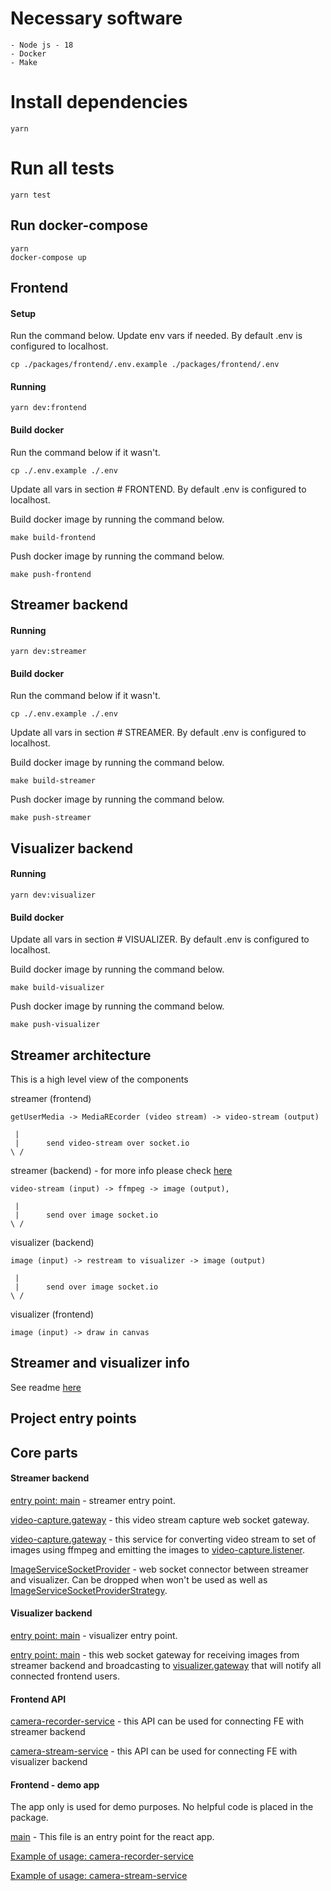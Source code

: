 # Necessary software

    - Node js - 18
    - Docker
    - Make

# Install dependencies

```
yarn
```

# Run all tests

```
yarn test
```

## Run docker-compose

```
yarn
docker-compose up
```

## Frontend

#### Setup

Run the command below. Update env vars if needed. By default .env is configured to localhost.

```
cp ./packages/frontend/.env.example ./packages/frontend/.env
```

#### Running

```
yarn dev:frontend
```

#### Build docker

Run the command below if it wasn't.

```
cp ./.env.example ./.env
```

Update all vars in section # FRONTEND. By default .env is configured to localhost.

Build docker image by running the command below.

```
make build-frontend
```

Push docker image by running the command below.

```
make push-frontend
```

## Streamer backend

#### Running

```
yarn dev:streamer
```

#### Build docker

Run the command below if it wasn't.

```
cp ./.env.example ./.env
```

Update all vars in section # STREAMER. By default .env is configured to localhost.

Build docker image by running the command below.

```
make build-streamer
```

Push docker image by running the command below.

```
make push-streamer
```

## Visualizer backend

#### Running

```
yarn dev:visualizer
```

#### Build docker

Update all vars in section # VISUALIZER. By default .env is configured to localhost.

Build docker image by running the command below.

```
make build-visualizer
```

Push docker image by running the command below.

```
make push-visualizer
```

## Streamer architecture

This is a high level view of the components

streamer (frontend)

```
getUserMedia -> MediaREcorder (video stream) -> video-stream (output)
```

```
 |
 |      send video-stream over socket.io
\ /
```

streamer (backend) - for more info please check [here](./packages/backend/Readme.md)

```
video-stream (input) -> ffmpeg -> image (output),
```

```
 |
 |      send over image socket.io
\ /
```

visualizer (backend)

```
image (input) -> restream to visualizer -> image (output)
```

```
 |
 |      send over image socket.io
\ /
```

visualizer (frontend)

```
image (input) -> draw in canvas
```

## Streamer and visualizer info

See readme [here](./packages/frontend-api/Readme.md)

## Project entry points

## Core parts

#### Streamer backend

[entry point: main](./packages/backend/apps/streamer/src/main.ts) - streamer entry point.

[video-capture.gateway](./packages/backend/apps/streamer/src/video-capture/video-capture.gateway.ts) - this video stream capture web socket gateway.

[video-capture.gateway](./packages/backend/apps/streamer/src/video-capture/video-capture.service.ts) - this service for converting video stream to set of images using ffmpeg and emitting the images to [video-capture.listener](./packages/backend/apps/streamer/src/video-capture/video-capture.listener.ts).

[ImageServiceSocketProvider](./packages/backend/apps/streamer/src/providers/ImageServiceSocketProvider.ts) - web socket connector between streamer and visualizer. Can be dropped when won't be used as well as [ImageServiceSocketProviderStrategy](./packages/backend/apps/streamer/src/providers/ImageServiceSocketProviderStrategy.ts).

#### Visualizer backend

[entry point: main](./packages/backend/apps/visualizer/src/main.ts) - visualizer entry point.

[entry point: main](./packages/backend/apps/visualizer/src/image-streamer-provider/image-streamer-provider.gateway.ts) - this web socket gateway for receiving images from streamer backend and broadcasting to [visualizer.gateway](./packages/backend/apps/visualizer/src/visualizer/visualizer.gateway.ts) that will notify all connected frontend users.

#### Frontend API

[camera-recorder-service](./packages/frontend-api/src/camera-recorder-service.ts) - this API can be used for connecting FE with streamer backend

[camera-stream-service](./packages/frontend-api/src/camera-stream-service.ts) - this API can be used for connecting FE with visualizer backend

#### Frontend - demo app

The app only is used for demo purposes. No helpful code is placed in the package.

[main](./packages/frontend/src/main.tsx) - This file is an entry point for the react app.

[Example of usage: camera-recorder-service](./packages/frontend/src/components/Streamer/Streamer.tsx)

[Example of usage: camera-stream-service](./packages/frontend/src/components/ImagePlayer/ImagePlayer.tsx)
